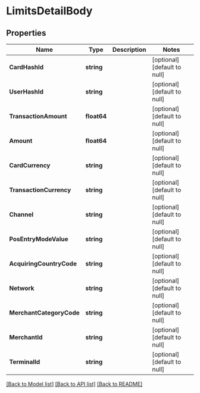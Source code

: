 # LimitsDetailBody

## Properties
Name | Type | Description | Notes
------------ | ------------- | ------------- | -------------
**CardHashId** | **string** |  | [optional] [default to null]
**UserHashId** | **string** |  | [optional] [default to null]
**TransactionAmount** | **float64** |  | [optional] [default to null]
**Amount** | **float64** |  | [optional] [default to null]
**CardCurrency** | **string** |  | [optional] [default to null]
**TransactionCurrency** | **string** |  | [optional] [default to null]
**Channel** | **string** |  | [optional] [default to null]
**PosEntryModeValue** | **string** |  | [optional] [default to null]
**AcquiringCountryCode** | **string** |  | [optional] [default to null]
**Network** | **string** |  | [optional] [default to null]
**MerchantCategoryCode** | **string** |  | [optional] [default to null]
**MerchantId** | **string** |  | [optional] [default to null]
**TerminalId** | **string** |  | [optional] [default to null]

[[Back to Model list]](../README.md#documentation-for-models) [[Back to API list]](../README.md#documentation-for-api-endpoints) [[Back to README]](../README.md)

